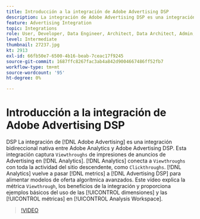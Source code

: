 ```yaml
---
title: Introducción a la integración de Adobe Advertising DSP
description: La integración de Adobe Advertising DSP es una integración bidireccional nativa entre Adobe Analytics y Adobe Advertising DSP.
feature: Advertising Integration
topic: Integrations
role: User, Developer, Data Engineer, Architect, Data Architect, Admin, Leader
level: Intermediate
thumbnail: 27237.jpg
kt: 2913
exl-id: 66fb50e7-6500-4b16-beab-7ceac17f9245
source-git-commit: 1687ffc8267fac3ab4a842d9004667486ff52fb7
workflow-type: tm+mt
source-wordcount: '95'
ht-degree: 0%

---
```


# Introducción a la integración de Adobe Advertising DSP

DSP La integración de [!DNL Adobe Advertising] es una integración bidireccional nativa entre Adobe Analytics y Adobe Advertising DSP. Esta integración captura `Viewthroughs` de impresiones de anuncios de Advertising en [!DNL Analytics]. [!DNL Analytics] conecta a `Viewthroughs` con toda la actividad del sitio descendente, como `Clickthroughs`. [!DNL Analytics] vuelve a pasar [!DNL metrics] a [!DNL Advertising DSP] para alimentar modelos de oferta algorítmica avanzados. Este vídeo explica la métrica `Viewthrough`, los beneficios de la integración y proporciona ejemplos básicos del uso de las [!UICONTROL dimensiones] y las [!UICONTROL métricas] en [!UICONTROL Analysis Workspace].

>[!VIDEO](https://video.tv.adobe.com/v/327666/?quality=12&learn=on&captions=spa)
